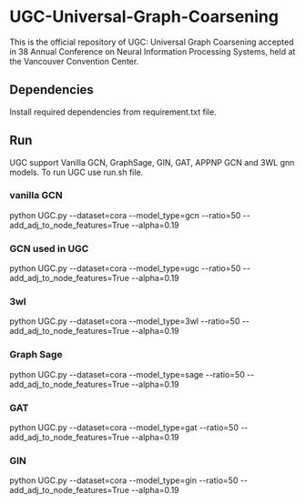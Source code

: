 # UGC-Universal-Graph-Coarsening
This is the official repository of UGC: Universal Graph Coarsening accepted in 38 Annual Conference on Neural Information Processing Systems, held at the Vancouver Convention Center.


## Dependencies
Install required dependencies from requirement.txt file.

## Run
UGC support Vanilla GCN, GraphSage, GIN, GAT, APPNP GCN and 3WL gnn models. To run UGC use run.sh file.

### vanilla GCN
python UGC.py --dataset=cora --model_type=gcn --ratio=50 --add_adj_to_node_features=True --alpha=0.19

### GCN used in UGC 
python UGC.py --dataset=cora --model_type=ugc --ratio=50 --add_adj_to_node_features=True --alpha=0.19

### 3wl
python UGC.py --dataset=cora --model_type=3wl --ratio=50 --add_adj_to_node_features=True --alpha=0.19

### Graph Sage
python UGC.py --dataset=cora --model_type=sage --ratio=50 --add_adj_to_node_features=True --alpha=0.19

### GAT
python UGC.py --dataset=cora --model_type=gat --ratio=50 --add_adj_to_node_features=True --alpha=0.19

### GIN
python UGC.py --dataset=cora --model_type=gin --ratio=50 --add_adj_to_node_features=True --alpha=0.19
